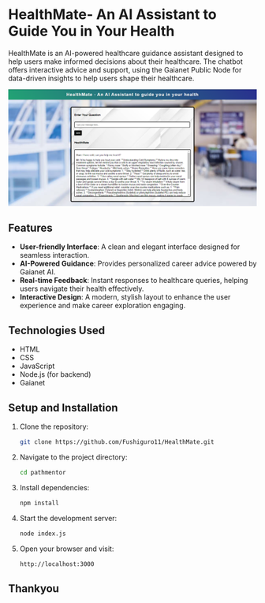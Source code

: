# HealthMate- An AI Assistant to Guide You in Your Health

HealthMate is an AI-powered healthcare guidance assistant designed to help users make informed decisions about their healthcare. The chatbot offers interactive advice and support, using the Gaianet Public Node for data-driven insights to help users shape their healthcare.

![Path-Mentor](HealthMate.png)

## Features

- **User-friendly Interface**: A clean and elegant interface designed for seamless interaction.
- **AI-Powered Guidance**: Provides personalized career advice powered by Gaianet AI.
- **Real-time Feedback**: Instant responses to healthcare queries, helping users navigate their health  effectively.
- **Interactive Design**: A modern, stylish layout to enhance the user experience and make career exploration engaging.

## Technologies Used

- HTML
- CSS
- JavaScript
- Node.js (for backend)
- Gaianet

## Setup and Installation

1. Clone the repository:

   ```bash
   git clone https://github.com/Fushiguro11/HealthMate.git

2. Navigate to the project directory:

    ```bash 
    cd pathmentor

3. Install dependencies:

    ```bash 
    npm install

4. Start the development server:

    ```bash
    node index.js

5. Open your browser and visit:

    ```bash
    http://localhost:3000

## Thankyou

